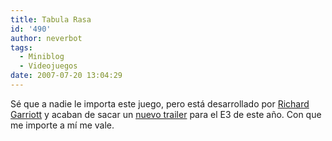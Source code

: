 ```yaml
---
title: Tabula Rasa
id: '490'
author: neverbot
tags:
  - Miniblog
  - Videojuegos
date: 2007-07-20 13:04:29
---
```


Sé que a nadie le importa este juego, pero está desarrollado por [Richard Garriott](http://en.wikipedia.org/wiki/Richard_garriot) y acaban de sacar un [nuevo trailer](http://files.filefront.com/Tabula_Rasa_E3_2007_Trailer_1/;8017419;/fileinfo.html) para el E3 de este año. Con que me importe a mí me vale.